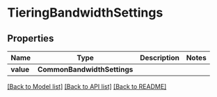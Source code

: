 # TieringBandwidthSettings


## Properties
Name | Type | Description | Notes
------------ | ------------- | ------------- | -------------
**value** | **CommonBandwidthSettings** |  | 

[[Back to Model list]](../README.md#documentation-for-models) [[Back to API list]](../README.md#documentation-for-api-endpoints) [[Back to README]](../README.md)



